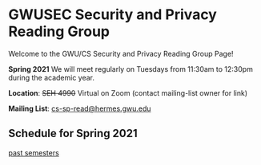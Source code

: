 # GWUSEC Security and Privacy Reading Group

Welcome to the GWU/CS Security and Privacy Reading Group Page!

**Spring 2021** We will meet regularly on Tuesdays from 11:30am to 12:30pm during the academic year. 

**Location**: ~~SEH 4990~~ Virtual on Zoom (contact mailing-list owner for link)

**Mailing List**: cs-sp-read@hermes.gwu.edu

## Schedule for Spring 2021


[past semesters](past/README.md)
